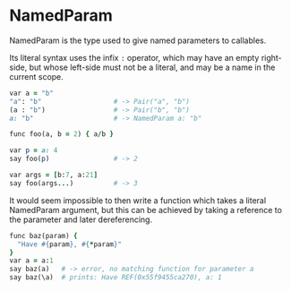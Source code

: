 # NamedParam

NamedParam is the type used to give named parameters to callables.

Its literal syntax uses the infix `:` operator, which may have an empty right-side, but whose left-side must not be a literal, and may be a name in the current scope.

```ruby
var a = "b"
"a": "b"                  # -> Pair("a", "b")
(a : "b")                 # -> Pair("b", "b")
a: "b"                    # -> NamedParam a: "b"

func foo(a, b = 2) { a/b }

var p = a: 4
say foo(p)                # -> 2

var args = [b:7, a:21]
say foo(args...)          # -> 3
```

<!--
This, with the slurpy parameter `:hash`, allows for Python-style arbitrary keyword arguments:

```ruby
func bar(:kw_args) {
  say kw_args
}
bar(a: 1, a_random_arg: "ok") # prints:
```
-->
It would seem impossible to then write a function which takes a literal NamedParam argument, but this can be achieved by taking a reference to the parameter and later dereferencing.

```ruby
func baz(param) {
  "Have #{param}, #{*param}"
}
var a = a:1
say baz(a)   # -> error, no matching function for parameter a
say baz(\a)  # prints: Have REF(0x55f9455ca270), a: 1
```
